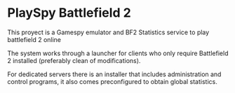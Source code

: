 # PlaySpy Battlefield 2

This proyect is a Gamespy emulator and BF2 Statistics service to play battlefield 2 online

The system works through a launcher for clients who only require Battlefield 2 installed (preferably clean of modifications).

For dedicated servers there is an installer that includes administration and control programs, it also comes preconfigured to obtain global statistics.
